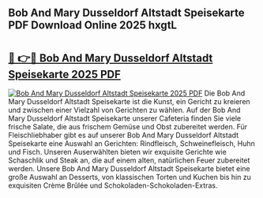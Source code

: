 ## Bob And Mary Dusseldorf Altstadt Speisekarte PDF Download Online 2025 hxgtL

# <h2><a href="http://gc9z92.nevu.top/?p=Bob+And+Mary+Dusseldorf+Altstadt+Speisekarte">🔗 👉🔴 Bob And Mary Dusseldorf Altstadt Speisekarte 2025 PDF</a></h2>

[![Bob And Mary Dusseldorf Altstadt Speisekarte 2025 PDF](https://i.imgur.com/dBaPXMq.png)](http://gc9z92.nevu.top/?p=Bob+And+Mary+Dusseldorf+Altstadt+Speisekarte)
Die Bob And Mary Dusseldorf Altstadt Speisekarte ist die Kunst, ein Gericht zu kreieren und zwischen einer Vielzahl von Gerichten zu wählen. Auf der Bob And Mary Dusseldorf Altstadt Speisekarte unserer Cafeteria finden Sie viele frische Salate, die aus frischem Gemüse und Obst zubereitet werden. Für Fleischliebhaber gibt es auf unserer Bob And Mary Dusseldorf Altstadt Speisekarte eine Auswahl an Gerichten: Rindfleisch, Schweinefleisch, Huhn und Fisch. Unseren Auserwählten bieten wir exquisite Gerichte wie Schaschlik und Steak an, die auf einem alten, natürlichen Feuer zubereitet werden. Unsere Bob And Mary Dusseldorf Altstadt Speisekarte bietet eine große Auswahl an Desserts, von klassischen Torten und Kuchen bis hin zu exquisiten Crème Brûlée und Schokoladen-Schokoladen-Extras.
